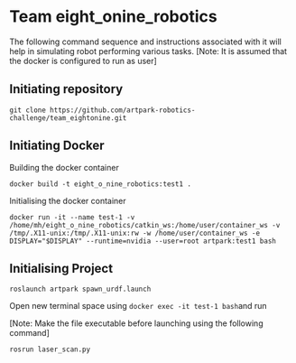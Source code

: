 # Team eight_onine_robotics

The following command sequence and instructions associated with it will help in simulating robot performing various tasks.
[Note: It is assumed that the docker is configured to run as user]
## Initiating repository

```
git clone https://github.com/artpark-robotics-challenge/team_eightonine.git
```
## Initiating Docker
Building the docker container
```
docker build -t eight_o_nine_robotics:test1 .
```
Initialising the docker container
```
docker run -it --name test-1 -v /home/mh/eight_o_nine_robotics/catkin_ws:/home/user/container_ws -v /tmp/.X11-unix:/tmp/.X11-unix:rw -w /home/user/container_ws -e DISPLAY="$DISPLAY" --runtime=nvidia --user=root artpark:test1 bash
```
## Initialising Project

```
roslaunch artpark spawn_urdf.launch
```
Open new terminal space using ``` docker exec -it test-1 bash ```and run

[Note: Make the file executable before launching using the following command]
```
rosrun laser_scan.py
```
